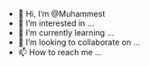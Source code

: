 - 👋 Hi, I’m @Muhammest
- 👀 I’m interested in ...
- 🌱 I’m currently learning ...
- 💞️ I’m looking to collaborate on ...
- 📫 How to reach me ...

<!---
Muhammest/Muhammest is a ✨ special ✨ repository because its `README.md` (this file) appears on your GitHub profile.
You can click the Preview link to take a look at your changes.
--->
